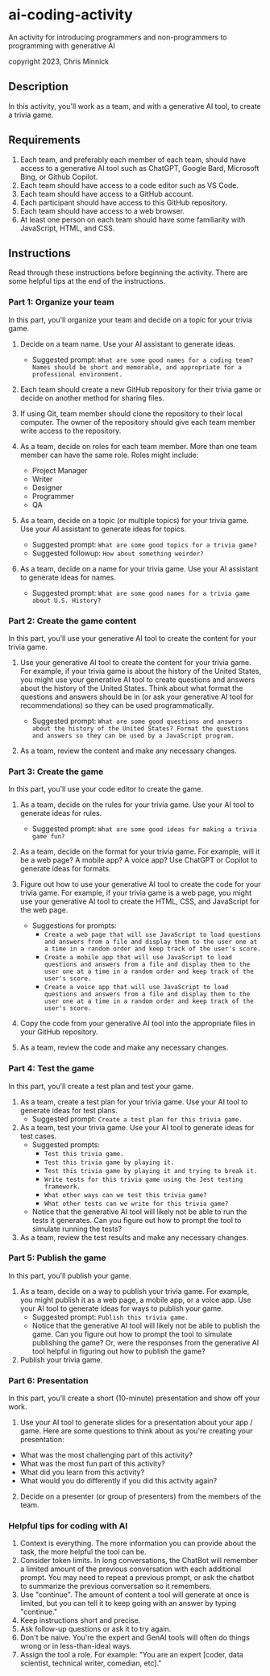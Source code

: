 # ai-coding-activity

An activity for introducing programmers and non-programmers to programming with generative AI

copyright 2023, Chris Minnick

## Description

In this activity, you'll work as a team, and with a generative AI tool, to create a trivia game.

## Requirements

1. Each team, and preferably each member of each team, should have access to a generative AI tool such as ChatGPT, Google Bard, Microsoft Bing, or Github Copilot.
2. Each team should have access to a code editor such as VS Code.
3. Each team should have access to a GitHub account.
4. Each participant should have access to this GitHub repository.
5. Each team should have access to a web browser.
6. At least one person on each team should have some familiarity with JavaScript, HTML, and CSS.

## Instructions

Read through these instructions before beginning the activity. There are some helpful tips at the end of the instructions.

### Part 1: Organize your team

In this part, you'll organize your team and decide on a topic for your trivia game.

1. Decide on a team name. Use your AI assistant to generate ideas.

   - Suggested prompt: `What are some good names for a coding team? Names should be short and memorable, and appropriate for a professional environment.`

1. Each team should create a new GitHub repository for their trivia game or decide on another method for sharing files.
1. If using Git, team member should clone the repository to their local computer. The owner of the repository should give each team member write access to the repository.
1. As a team, decide on roles for each team member. More than one team member can have the same role. Roles might include:
   - Project Manager
   - Writer
   - Designer
   - Programmer
   - QA
1. As a team, decide on a topic (or multiple topics) for your trivia game. Use your AI assistant to generate ideas for topics.

   - Suggested prompt: `What are some good topics for a trivia game?`
   - Suggested followup: `How about something weirder?`

1. As a team, decide on a name for your trivia game. Use your AI assistant to generate ideas for names.

   - Suggested prompt: `What are some good names for a trivia game about U.S. History?`

### Part 2: Create the game content

In this part, you'll use your generative AI tool to create the content for your trivia game.

1. Use your generative AI tool to create the content for your trivia game. For example, if your trivia game is about the history of the United States, you might use your generative AI tool to create questions and answers about the history of the United States. Think about what format the questions and answers should be in (or ask your generative AI tool for recommendations) so they can be used programmatically.

   - Suggested prompt: `What are some good questions and answers about the history of the United States? Format the questions and answers so they can be used by a JavaScript program.`

3. As a team, review the content and make any necessary changes.

### Part 3: Create the game

In this part, you'll use your code editor to create the game.

1. As a team, decide on the rules for your trivia game. Use your AI tool to generate ideas for rules.

   - Suggested prompt: `What are some good ideas for making a trivia game fun?`

2. As a team, decide on the format for your trivia game. For example, will it be a web page? A mobile app? A voice app? Use ChatGPT or Copilot to generate ideas for formats.
3. Figure out how to use your generative AI tool to create the code for your trivia game. For example, if your trivia game is a web page, you might use your generative AI tool to create the HTML, CSS, and JavaScript for the web page.

   - Suggestions for prompts:
     - `Create a web page that will use JavaScript to load questions and answers from a file and display them to the user one at a time in a random order and keep track of the user's score.`
     - `Create a mobile app that will use JavaScript to load questions and answers from a file and display them to the user one at a time in a random order and keep track of the user's score.`
     - `Create a voice app that will use JavaScript to load questions and answers from a file and display them to the user one at a time in a random order and keep track of the user's score.`

4. Copy the code from your generative AI tool into the appropriate files in your GitHub repository.
5. As a team, review the code and make any necessary changes.

### Part 4: Test the game

In this part, you'll create a test plan and test your game.

1. As a team, create a test plan for your trivia game. Use your AI tool to generate ideas for test plans.
   - Suggested prompt: `Create a test plan for this trivia game.`
2. As a team, test your trivia game. Use your AI tool to generate ideas for test cases.
   - Suggested prompts:
     - `Test this trivia game.`
     - `Test this trivia game by playing it.`
     - `Test this trivia game by playing it and trying to break it.`
     - `Write tests for this trivia game using the Jest testing framework.`
     - `What other ways can we test this trivia game?`
     - `What other tests can we write for this trivia game?`
   - Notice that the generative AI tool will likely not be able to run the tests it generates. Can you figure out how to prompt the tool to simulate running the tests?
3. As a team, review the test results and make any necessary changes.

### Part 5: Publish the game

In this part, you'll publish your game.

1. As a team, decide on a way to publish your trivia game. For example, you might publish it as a web page, a mobile app, or a voice app. Use your AI tool to generate ideas for ways to publish your game.
   - Suggested prompt: `Publish this trivia game.`
   - Notice that the generative AI tool will likely not be able to publish the game. Can you figure out how to prompt the tool to simulate publishing the game? Or, were the responses from the generative AI tool helpful in figuring out how to publish the game?
2. Publish your trivia game.

### Part 6: Presentation

In this part, you'll create a short (10-minute) presentation and show off your work.

1. Use your AI tool to generate slides for a presentation about your app / game. Here are some questions to think about as you're creating your presentation:

- What was the most challenging part of this activity?
- What was the most fun part of this activity?
- What did you learn from this activity?
- What would you do differently if you did this activity again?

2. Decide on a presenter (or group of presenters) from the members of the team.

### Helpful tips for coding with AI

1. Context is everything. The more information you can provide about the task, the more helpful the tool can be.
2. Consider token limits. In long conversations, the ChatBot will remember a limited amount of the previous conversation with each additional prompt. You may need to repeat a previous prompt, or ask the chatbot to summarize the previous conversation so it remembers.
3. Use "continue". The amount of content a tool will generate at once is limited, but you can tell it to keep going with an answer by typing "continue."
4. Keep instructions short and precise.
5. Ask follow-up questions or ask it to try again.
6. Don't be naive. You're the expert and GenAI tools will often do things wrong or in less-than-ideal ways.
7. Assign the tool a role. For example: "You are an expert [coder, data scientist, technical writer, comedian, etc]." 

